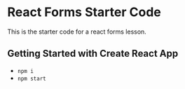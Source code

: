 # React Forms Starter Code

This is the starter code for a react forms lesson. 

## Getting Started with Create React App

- `npm i`
- `npm start`


